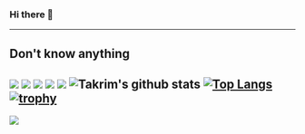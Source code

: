 ### Hi there 👋
---
Don't know anything
---

![](http://github-profile-summary-cards.vercel.app/api/cards/profile-details?username=takrim1999&theme=vision_friendly_dark)
![](http://github-profile-summary-cards.vercel.app/api/cards/repos-per-language?username=takrim1999&theme=vision_friendly_dark)
![](http://github-profile-summary-cards.vercel.app/api/cards/most-commit-language?username=takrim1999&theme=vision_friendly_dark)
![](http://github-profile-summary-cards.vercel.app/api/cards/stats?username=takrim1999&theme=vision_friendly_dark)
![](http://github-profile-summary-cards.vercel.app/api/cards/productive-time?username=takrim1999&theme=vision_friendly_dark&utcOffset=6)
![Takrim's github stats](https://github-readme-stats.vercel.app/api?username=takrim1999&count_private=true&show_icons=true&theme=dark)
[![Top Langs](https://github-readme-stats.vercel.app/api/top-langs/?username=takrim1999&langs_count=8&layout=compact&theme=dark)](https://github.com/takrim1999)
[![trophy](https://github-profile-trophy.vercel.app/?username=takrim1999&theme=onedark)](https://github.com/ryo-ma/github-profile-trophy)
---
![](https://komarev.com/ghpvc/?username=takrim1999&color=blue)
